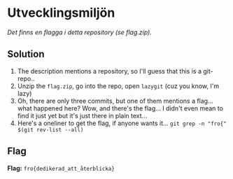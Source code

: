 # Utvecklingsmiljön
*Det finns en flagga i detta repository (se flag.zip).*

## Solution
1. The description mentions a repository, so I'll guess that this is a git-repo..
2. Unzip the `flag.zip`, go into the repo, open `lazygit` (cuz you know, I'm lazy)
3. Oh, there are only three commits, but one of them mentions a flag... what happened here? Wow, and there's the flag... I didn't even mean to find it just yet but it's just there in plain text...
4. Here's a oneliner to get the flag, if anyone wants it... `git grep -n "fro{" $(git rev-list --all)`


## Flag
**Flag:** `fro{dedikerad_att_återblicka}`
